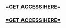 <h3><strong><a href="https://www.google.com/url?q=https%3A%2F%2Fl-1i.github.io%2Fclick-here-to-proceed">=GET ACCESS HERE=</a></strong></h3>

<h3><strong><a href="https://www.google.com/url?q=https%3A%2F%2Fl-1i.github.io%2Fclick-here-to-proceed">=GET ACCESS HERE=</a></strong></h3>
